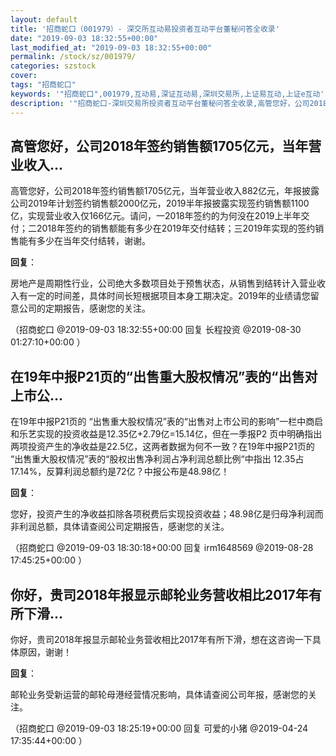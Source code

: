 ```yaml
---
layout: default
title: '招商蛇口（001979）- 深交所互动易投资者互动平台董秘问答全收录'
date: "2019-09-03 18:32:55+00:00"
last_modified_at: "2019-09-03 18:32:55+00:00"
permalink: /stock/sz/001979/
categories: szstock
cover: 
tags: "招商蛇口"
keywords: '"招商蛇口",001979,互动易,深证互动易,深圳交易所,上证易互动,上证e互动'
description: '"招商蛇口-深圳交易所投资者互动平台董秘问答全收录,高管您好，公司2018年签约销售额1705亿元，当年营业收入882亿元，年报披露公司2019年计划签约销售额2000亿元，2019半年报披露实现签约销售额1100亿，实现营业收入仅166亿元。请问，一2018年签约的为何没在2019上半年交付；二2018年签约的销售额能有多少在2019年交付结转；三2019年实现的签约销售能有多少在当年交付结转，谢谢。"'
---
```


## 高管您好，公司2018年签约销售额1705亿元，当年营业收入...

高管您好，公司2018年签约销售额1705亿元，当年营业收入882亿元，年报披露公司2019年计划签约销售额2000亿元，2019半年报披露实现签约销售额1100亿，实现营业收入仅166亿元。请问，一2018年签约的为何没在2019上半年交付；二2018年签约的销售额能有多少在2019年交付结转；三2019年实现的签约销售能有多少在当年交付结转，谢谢。

**回复**：

房地产是周期性行业，公司绝大多数项目处于预售状态，从销售到结转计入营业收入有一定的时间差，具体时间长短根据项目本身工期决定。2019年的业绩请您留意公司的定期报告，感谢您的关注。 

（招商蛇口  @2019-09-03 18:32:55+00:00 回复 长程投资  @2019-08-30 01:27:10+00:00 ）

## 在19年中报P21页的“出售重大股权情况”表的“出售对上市公...

在19年中报P21页的 “出售重大股权情况”表的“出售对上市公司的影响”一栏中商启和乐艺实现的投资收益是12.35亿+2.79亿=15.14亿，但在一季报P2 页中明确指出两项投资产生的净收益是22.5亿，这两者数据为何不一致？在19年中报P21页的 “出售重大股权情况”表的“股权出售净利润占净利润总额比例“中指出 12.35占17.14%，反算利润总额约是72亿？中报公布是48.98亿！

**回复**：

您好，投资产生的净收益扣除各项税费后实现投资收益；48.98亿是归母净利润而非利润总额，具体请查阅公司定期报告，感谢您的关注。 

（招商蛇口  @2019-09-03 18:30:18+00:00 回复 irm1648569  @2019-08-28 17:45:25+00:00 ）

## 你好，贵司2018年报显示邮轮业务营收相比2017年有所下滑...

你好，贵司2018年报显示邮轮业务营收相比2017年有所下滑，想在这咨询一下具体原因，谢谢！

**回复**：

邮轮业务受新运营的邮轮母港经营情况影响，具体请查阅公司年报，感谢您的关注。 

（招商蛇口  @2019-09-03 18:25:19+00:00 回复 可爱的小猪  @2019-04-24 17:35:44+00:00 ）

